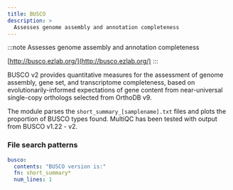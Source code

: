 ```yaml
---
title: BUSCO
description: >
  Assesses genome assembly and annotation completeness
---
```


<!--
~~~~~ DO NOT EDIT ~~~~~
This file is autogenerated from the MultiQC module python docstring.
Do not edit the markdown, it will be overwritten.

File path for the source of this content: multiqc/modules/busco/busco.py
~~~~~~~~~~~~~~~~~~~~~~~
-->

:::note
Assesses genome assembly and annotation completeness

[http://busco.ezlab.org/](http://busco.ezlab.org/)
:::

BUSCO v2 provides quantitative measures for the assessment of genome
assembly, gene set, and transcriptome completeness, based on
evolutionarily-informed expectations of gene content from near-universal
single-copy orthologs selected from OrthoDB v9.

The module parses the `short_summary_[samplename].txt` files and
plots the proportion of BUSCO types found. MultiQC has been tested with
output from BUSCO v1.22 - v2.

### File search patterns

```yaml
busco:
  contents: "BUSCO version is:"
  fn: short_summary*
  num_lines: 1
```
